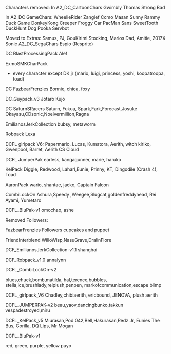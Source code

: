 Characters removed: 
In A2_DC_CartoonChars
Gwimbly
Thomas 
Strong Bad

In A2_DC GameChars: 
WheelieRider
Zangief
Ccmo
Masan
Sunny
Rammy
Duck Game
DonkeyKong
Creeper
Froggy Car
PacMan
Sans
SweetTooth
DuckHunt Dog
Pooka
Servbot

Moved to Extras: 
Samus, PJ, GouKirimi 
Stocking, Marios Dad, Amitie, 2017X Sonic
A2_DC_SegaChars
Espio (Resprite)

DC BlastProcessingPack
Alef

ExmoSMKCharPack
- every character except DK jr
(mario, luigi, princess, yoshi, koopatroopa, toad)

DC FazbearFrenzies
Bonnie, chica, foxy

DC_Guypack_v3
Jotaro Kujo

DC SaturnSRacers
Saturn, Fukua, Spark,Fark,Forecast,Josuke
Okayasu,CDsonic,Noelvermillion,Ragna

EmilianosJerkCollection
bubsy, metaworm

Robpack
Lexa

DCFL girlpack V6:
 Papermario, Lucas, Kumatora, Aerith, witch kiriko, Gwenpool, Barret, Aerith CS
Cloud

DCFL JumperPak
earless, kangagunner, marie, haruko

KelPack
Diggle, Redwood, Laharl,Eunie, Prinny, KT, Dingodile (Crash 4), Toad

AaronPack
wario, shantae, jacko, Captain Falcon

CombiLockOn
Ashura,Speedy ,Weegee,Slugcat,goldenfreddyhead, Rei Ayami, Yumetaro

DCFL_BluPak-v1
omochao, ashe



Removed Followers:



FazbearFrenzies Followers
cupcakes and puppet

FriendInterblend
WilloWisp,NasuGrave,DralinFlore

DCF_EmilianosJerkCollection-v1.1
shanghai

DCF_Robpack_v1.0
annalynn

DCFL_CombiLockOn-v2

blues,chuck,bomb,matilda,
hal,terence,bubbles,
stella,ice,brushlady,reiplush,penpen,
markofcommunication,escape blimp

DCFL_girlpack_V6
Chadley,chibiaerith, ericbound, JENOVA, plush aerith

DCFL_JUMPERPAK-v2
beau,yaov,dancingbunko,takkun
vespadestroyed,miru

DCFL_KelPack_v5
Miurasan,Pod 042,Bell,Hakurasan,Redz Jr, Eunies The Bus, Gorilla, DQ Lips,
Mr Mogan

DCFL_BluPak-v1

red, green, purple, yellow puyo






